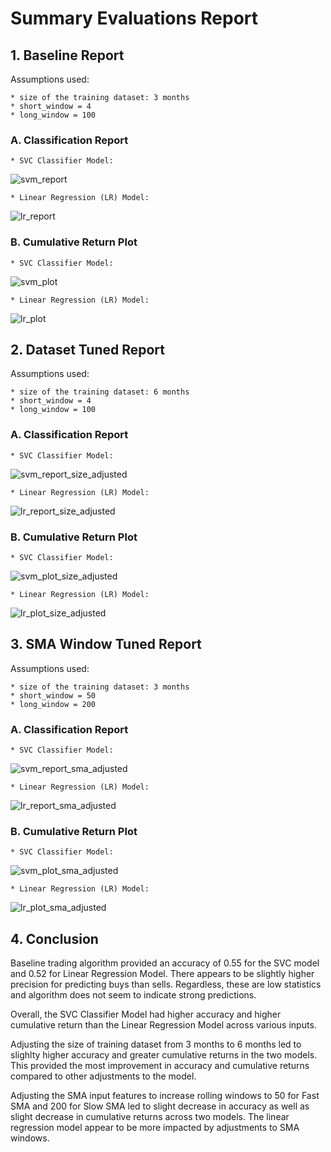 # Summary Evaluations Report

## 1. Baseline Report 
Assumptions used: 

    * size of the training dataset: 3 months
    * short_window = 4
    * long_window = 100

### A. Classification Report
    * SVC Classifier Model:
![svm_report](./Resources/svm_report.png)

    * Linear Regression (LR) Model:
![lr_report](./Resources/lr_report.png)

### B. Cumulative Return Plot
    * SVC Classifier Model:
![svm_plot](./Resources/svm_plot.png)

    * Linear Regression (LR) Model:
![lr_plot](./Resources/lr_plot.png)

## 2. Dataset Tuned Report 
Assumptions used: 

    * size of the training dataset: 6 months
    * short_window = 4
    * long_window = 100

### A. Classification Report
    * SVC Classifier Model:
![svm_report_size_adjusted](./Resources/svm_report_size_adjusted.png)

    * Linear Regression (LR) Model:
![lr_report_size_adjusted](./Resources/lr_report_size_adjusted.png)

### B. Cumulative Return Plot
    * SVC Classifier Model:
![svm_plot_size_adjusted](./Resources/svm_plot_size_adjusted.png)

    * Linear Regression (LR) Model:
![lr_plot_size_adjusted](./Resources/lr_plot_size_adjusted.png)

## 3. SMA Window Tuned Report 
Assumptions used: 

    * size of the training dataset: 3 months
    * short_window = 50
    * long_window = 200

### A. Classification Report
    * SVC Classifier Model:
![svm_report_sma_adjusted](./Resources/svm_report_sma_adjusted.png)

    * Linear Regression (LR) Model:
![lr_report_sma_adjusted](./Resources/lr_report_sma_adjusted.png)

### B. Cumulative Return Plot
    * SVC Classifier Model:
![svm_plot_sma_adjusted](./Resources/svm_plot_sma_adjusted.png)

    * Linear Regression (LR) Model:
![lr_plot_sma_adjusted](./Resources/lr_plot_sma_adjusted.png)

## 4. Conclusion
Baseline trading algorithm provided an accuracy of 0.55 for the SVC model and 0.52 for Linear Regression Model. There appears to be slightly higher precision for predicting buys than sells. Regardless, these are low statistics and algorithm does not seem to indicate strong predictions.

Overall, the SVC Classifier Model had higher accuracy and higher cumulative return than the Linear Regression Model across various inputs. 

Adjusting the size of training dataset from 3 months to 6 months led to slighlty higher accuracy and greater cumulative returns in the two models. This provided the most improvement in accuracy and cumulative returns compared to other adjustments to the model.

Adjusting the SMA input features to increase rolling windows to 50 for Fast SMA and 200 for Slow SMA led to slight decrease in accuracy as well as slight decrease in cumulative returns across two models. The linear regression model appear to be more impacted by adjustments to SMA windows.
